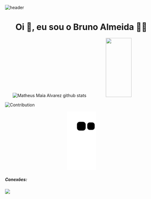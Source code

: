 ![header](https://user-images.githubusercontent.com/88558377/203437748-6b1008d0-0d40-43d6-b3d5-9e96fc6674ea.gif)

<h1 align="center"> Oi 👋, eu sou o Bruno Almeida 👨‍💻</h1>

<div align="center">  
 
  <img width="49%" height="195px" src="https://github-readme-stats.vercel.app/api?username=BeyondtimeX&show_icons=true&count_private=true&hide_border=true&title_color=00bfbf&icon_color=00bfbf&text_color=c9d1d9&bg_color=0d1117" alt="Matheus Maia Alvarez github stats" /> 
 
  <img width="41%" height="195px" src="https://github-readme-stats.vercel.app/api/top-langs/?username=BeyondtimeX&layout=compact&hide_border=true&title_color=00bfbf&text_color=00bfbf&bg_color=0d1117" />
 
</div>

![Contribution](https://activity-graph.herokuapp.com/graph?username=BeyondtimeX&theme=gotham&hide_border=true&area=true)

 <div align="center">
  
  ![Snake animation](https://github.com/BeyondtimeX/BeyondtimeX/blob/output/github-contribution-grid-snake.svg)
 
</div>

   <h5 align="left">Conexões:</h5>

  <a href="https://www.linkedin.com/in/brunodesouzaalmeida" target="_blank"><img src="https://img.shields.io/badge/LinkedIn-0077B5?style=for-the-badge&logo=linkedin&logoColor=white" target="_blank"></a> 
   

  

  


 














